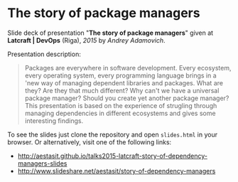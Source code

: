 
# The story of package managers

Slide deck of presentation "**The story of package managers**" given at **Latcraft | DevOps** (Riga), *2015* by *Andrey Adamovich*.

Presentation description:

> Packages are everywhere in software development. Every ecosystem, every operating system, every programming language brings in a 'new way of managing dependent libraries and packages. What are they? Are they that much different? Why can't we have a universal package manager? Should you create yet another package manager? This presentation is based on the experience of strugling through managing dependencies in different ecosystems and gives some interesting findings.


To see the slides just clone the repository and open `slides.html` in your browser. Or alternatively, visit one of the following links:

- <http://aestasit.github.io/talks2015-latcraft-story-of-dependency-managers-slides>
- <http://www.slideshare.net/aestasit/story-of-dependency-managers>

